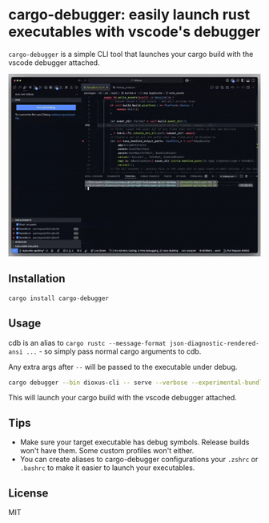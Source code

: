 # cargo-debugger: easily launch rust executables with vscode's debugger

`cargo-debugger` is a simple CLI tool that launches your cargo build with the vscode debugger attached.

![demo.gif](/assets/demo.gif)

## Installation

```sh
cargo install cargo-debugger
```

## Usage
cdb is an alias to `cargo rustc --message-format json-diagnostic-rendered-ansi ...` - so simply pass normal cargo arguments to cdb.

Any extra args after `--` will be passed to the executable under debug.

```sh
cargo debugger --bin dioxus-cli -- serve --verbose --experimental-bundle-split --trace --release
```

This will launch your cargo build with the vscode debugger attached.

## Tips

- Make sure your target executable has debug symbols. Release builds won't have them. Some custom profiles won't either.
- You can create aliases to cargo-debugger configurations your `.zshrc` or `.bashrc` to make it easier to launch your executables.

## License

MIT
